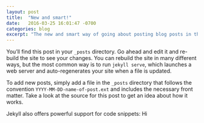 ```yaml
---
layout: post
title:  "New and smart!"
date:   2016-03-25 16:01:47 -0700
categories: blog
excerpt: "The new and smart way of going about posting blog posts in this enivorment that I have created for demo porpuses"
---
```

You’ll find this post in your `_posts` directory. Go ahead and edit it and re-build the site to see your changes. You can rebuild the site in many different ways, but the most common way is to run `jekyll serve`, which launches a web server and auto-regenerates your site when a file is updated.

To add new posts, simply add a file in the `_posts` directory that follows the convention `YYYY-MM-DD-name-of-post.ext` and includes the necessary front matter. Take a look at the source for this post to get an idea about how it works.

Jekyll also offers powerful support for code snippets:
Hi



